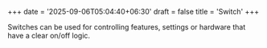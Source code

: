 +++
date = '2025-09-06T05:04:40+06:30'
draft = false
title = 'Switch'
+++

Switches can be used for controlling features, settings or hardware that have a clear on/off logic.
